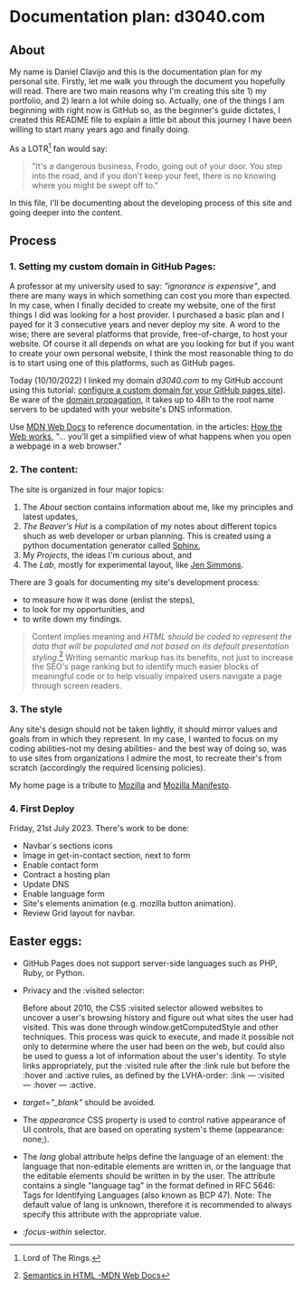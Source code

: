# Documentation plan: d3040.com

## About

My name is Daniel Clavijo and this is the documentation plan for my personal site. Firstly, let me walk you through the document you hopefully will read. There are two main reasons why I'm creating this site 1) my portfolio, and 2) learn a lot while doing so. Actually, one of the things I am beginning with right now is GitHub so, as the beginner's guide dictates, I created this README file to explain a little bit about this journey I have been willing to start many years ago and finally doing.

As a LOTR[^1] fan would say:

> "It's a dangerous business, Frodo, going out of your door. You step into the road, and if you don't keep your feet, there is no knowing where you might be swept off to."

In this file, I'll be documenting about the developing process of this site and going deeper into the content.

## Process

### 1. Setting my custom domain in GitHub Pages:

A professor at my university used to say: *"ignorance is expensive"*, and there are many ways in which something can cost you more than expected. In my case, when I finally decided to create my website, one of the first things I did was looking for a host provider. I purchased a basic plan and I payed for it 3 consecutive years and never deploy my site. A word to the wise; there are several platforms that provide, free-of-charge, to host your website. Of course it all depends on what are you looking for but if you want to create your own personal website, I think the most reasonable thing to do is to start using one of this platforms, such as GitHub pages.

Today (10/10/2022) I linked my domain _d3040.com_ to my GitHub account using this tutorial: [configure a custom domain for your GitHub pages site](https://docs.github.com/en/pages/configuring-a-custom-domain-for-your-github-pages-site)). Be ware of the [domain propagation](https://whyandhowto.com/thecnical/what-is-domain-propagation), it takes up to 48h to the root name servers to be updated with your website's DNS information.

Use [MDN Web Docs](https://developer.mozilla.org/) to reference documentation. in the articles: [How the Web works](https://developer.mozilla.org/en-US/docs/Learn/Getting_started_with_the_web/How_the_Web_works), "... you'll get a simplified view of what happens when you open a webpage in a web browser."

### 2. The content:

The site is organized in four major topics:

1. The _About_ section contains information about me, like my principles and latest updates,
2. _The Beaver's Hut_ is a compilation of my notes about different topics shuch as web developer or urban planning. This is created using a python documentation generator called [Sphinx](https://www.sphinx-doc.org/en/master/index.html),
3. My _Projects_, the ideas I'm curious about, and
4. The _Lab_, mostly for experimental layout, like [Jen Simmons](https://labs.jensimmons.com/).

There are 3 goals for documenting my site's development process:

* to measure how it was done (enlist the steps),
* to look for my opportunities, and
* to write down my findings.

> Content implies meaning and _HTML should be coded to represent the data that will be populated and not based on its default presentation styling._[^3] Writing semantic markup has its benefits, not just to increase the SEO's page ranking but to identify much easier blocks of meaningful code or to help visually impaired users navigate a page through screen readers.

### 3. The style

Any site's design should not be taken lightly, it should mirror values and goals from in which they represent. In my case, I wanted to focus on my coding abilities-not my desing abilities- and the best way of doing so, was to use sites from organizations I admire the most, to recreate their's from scratch (accordingly the required licensing policies).

My home page is a tribute to [Mozilla](https://www.mozilla.org/) and [Mozilla Manifesto](https://www.mozilla.org/en-US/about/manifesto/).

### 4. First Deploy

Friday, 21st July 2023. There's work to be done:

* Navbar´s sections icons
* Image in get-in-contact section, next to form
* Enable contact form
* Contract a hosting plan
* Update DNS
* Enable language form
* Site's elements animation (e.g. mozilla button animation).
* Review Grid layout for navbar.

## Easter eggs:

* GitHub Pages does not support server-side languages such as PHP, Ruby, or Python.
* Privacy and the :visited selector:

	Before about 2010, the CSS :visited selector allowed websites to uncover a user's browsing history and figure out what sites the user had visited. This was done through window.getComputedStyle and other techniques. This process was quick to execute, and made it possible not only to determine where the user had been on the web, but could also be used to guess a lot of information about the user's identity. To style links appropriately, put the :visited rule after the :link rule but before the :hover and :active rules, as defined by the LVHA-order: :link — :visited — :hover — :active.

* *target="_blank"* should be avoided.
* The _appearance_ CSS property is used to control native appearance of UI controls, that are based on operating system's theme (appearance: none;).
* The _lang_ global attribute helps define the language of an element: the language that non-editable elements are written in, or the language that the editable elements should be written in by the user. The attribute contains a single "language tag" in the format defined in RFC 5646: Tags for Identifying Languages (also known as BCP 47). Note: The default value of lang is unknown, therefore it is recommended to always specify this attribute with the appropriate value.
* _:focus-within_ selector.


[^1]: Lord of The Rings.
[^2]: got the idea from [Jen Simmons's lab](https://labs.jensimmons.com)
[^3]: [Semantics in HTML -MDN Web Docs](https://developer.mozilla.org/en-US/docs/Glossary/Semantics#semantics_in_html)
